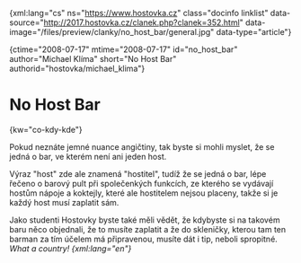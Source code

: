 
{xml:lang="cs" ns="https://www.hostovka.cz" class="docinfo linklist" data-source="http://2017.hostovka.cz/clanek.php?clanek=352.html" data-image="/files/preview/clanky/no\_host\_bar/general.jpg" data-type="article"}

{ctime="2008-07-17" mtime="2008-07-17" id="no\_host\_bar" author="Michael Klíma" short="No Host Bar" authorid="hostovka/michael_klima"}

# No Host Bar

<!-- generated attribute kw by user_udpatekw.sh on 2020-02-28, do not edit -->

{kw="co-kdy-kde"}

Pokud neznáte jemné nuance angičtiny, tak byste si mohli myslet, že se jedná o bar, ve kterém není ani jeden host.

Výraz "host" zde ale znamená "hostitel", tudíž že se jedná o bar, lépe řečeno o barový pult při společenkých funkcích, ze kterého se vydávají hostům nápoje a koktejly, které ale hostitelem nejsou placeny, takže si je každý host musí zaplatit sám.

Jako studenti Hostovky byste také měli vědět, že kdybyste si na takovém baru něco objednali, že to musíte zaplatit a že do skleničky, kterou tam ten barman za tím účelem má připravenou, musíte dát i tip, neboli spropitné. _What a country! {xml:lang="en"}_

